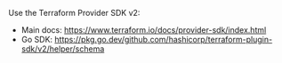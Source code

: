 Use the Terraform Provider SDK v2:
- Main docs: https://www.terraform.io/docs/provider-sdk/index.html
- Go SDK: https://pkg.go.dev/github.com/hashicorp/terraform-plugin-sdk/v2/helper/schema
